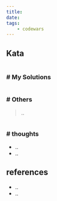 ```yaml
---
title: 
date: 
tags:
    - codewars
---
```


## Kata

```javascript
```

### # My Solutions
```javascript
```

### # Others
> ..
```javascript

```


### # thoughts
 - ..
 - ..

 

## references
- ..
- ..
